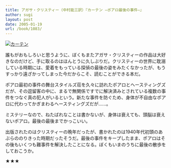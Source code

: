 ```yaml
---
title: アガサ・クリスティー（中村能三訳）『カーテン ―ポアロ最後の事件―』
author: sugi
layout: post
date: 2005-01-19
url: /book/1083/
---
```

<a href="http://www.amazon.co.jp/exec/obidos/ASIN/4151300333/chezsugi-22/ref=nosim/" name="amazletlink" target="_blank"><img src="http://i1.wp.com/images-jp.amazon.com/images/G/09/icons/books/comingsoon_books.gif?w=660" alt="カーテン" class="alignleft" alt="no image" data-recalc-dims="1" /></a>

誰もがおもしろいと思うように、ぼくもまたアガサ・クリスティーの作品は大好きなのだけど、手に取るのはほんとうに久しぶりだ。クリスティーの世界に耽溺している時期には、愛着をもっている探偵の最後の姿をみたくなかったが、もうすっかり遠ざかってしまった今だからこそ、読むことができる本だ。

ポアロ最初の事件の舞台スタイルズ荘を久々に訪れたポアロとヘースティングズだが、その逗留客の中に、まるで無関係ですでに解決済みとされている複数の事件をつなぐ真の犯人がいるという。新たな事件を防ぐため、身体が不自由なポアロに代わってかぎまわるヘースティングズだが......。

ミステリーなので、ねたばれなことは書かないが、身体は衰えても、頭脳は衰えないポアロ。最後の最後までかっこいい。

出版されたのはクリスティーの晩年だったが、書かれたのは1940年代初頭のあぶらののりきった時期だったそうだ。最後の事件をキープしたまま、ポアロはその後もいくつも難事件を解決したことになる。ぼくもいまのうちに最後の散歩をしておこうか。

★★★

